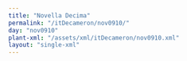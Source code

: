 ```yaml
---
title: "Novella Decima"
permalink: "/itDecameron/nov0910/"
day: "nov0910"
plant-xml: "/assets/xml/itDecameron/nov0910.xml"
layout: "single-xml"
---
```

